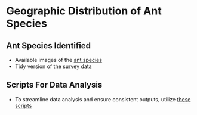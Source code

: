 # Geographic Distribution of Ant Species 

## Ant Species Identified
 
- Available images of the [ant species](messy-project-directory/images)
- Tidy version of the [survey data](messy-project-directory/data)

## Scripts For Data Analysis

- To streamline data analysis and ensure consistent outputs, utilize [these scripts](messy-project-directory/scripts) 
